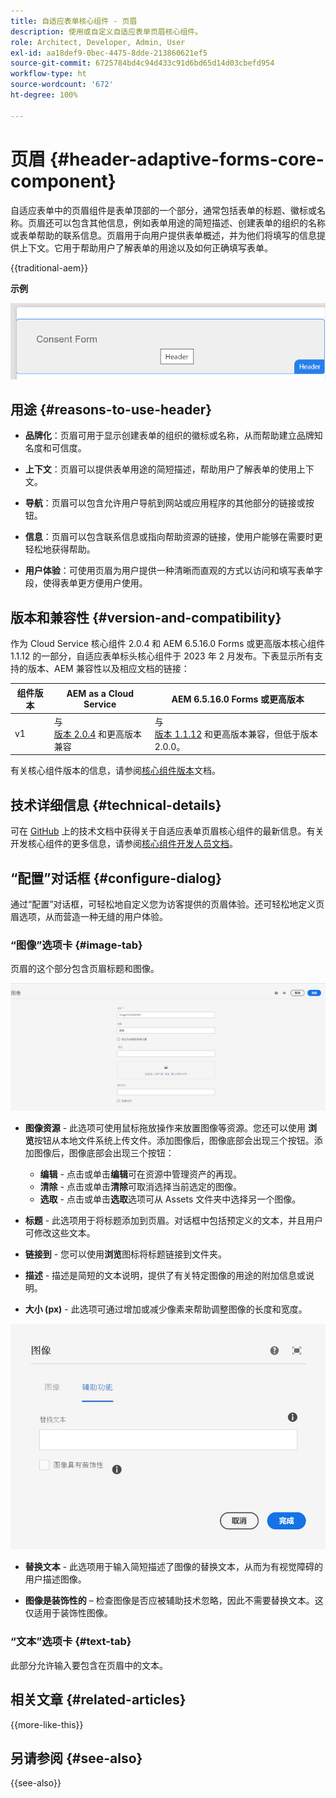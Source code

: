```yaml
---
title: 自适应表单核心组件 - 页眉
description: 使用或自定义自适应表单页眉核心组件。
role: Architect, Developer, Admin, User
exl-id: aa18def9-0bec-4475-8dde-213860621ef5
source-git-commit: 6725784bd4c94d433c91d6bd65d14d03cbefd954
workflow-type: ht
source-wordcount: '672'
ht-degree: 100%

---
```



# 页眉 {#header-adaptive-forms-core-component}

自适应表单中的页眉组件是表单顶部的一个部分，通常包括表单的标题、徽标或名称。页眉还可以包含其他信息，例如表单用途的简短描述、创建表单的组织的名称或表单帮助的联系信息。页眉用于向用户提供表单概述，并为他们将填写的信息提供上下文。它用于帮助用户了解表单的用途以及如何正确填写表单。

{{traditional-aem}}

**示例**

![示例](/help/adaptive-forms/assets/header.png)

## 用途 {#reasons-to-use-header}

- **品牌化**：页眉可用于显示创建表单的组织的徽标或名称，从而帮助建立品牌知名度和可信度。

- **上下文**：页眉可以提供表单用途的简短描述，帮助用户了解表单的使用上下文。

- **导航**：页眉可以包含允许用户导航到网站或应用程序的其他部分的链接或按钮。

- **信息**：页眉可以包含联系信息或指向帮助资源的链接，使用户能够在需要时更轻松地获得帮助。

- **用户体验**：可使用页眉为用户提供一种清晰而直观的方式以访问和填写表单字段，使得表单更方便用户使用。

## 版本和兼容性 {#version-and-compatibility}

作为 Cloud Service 核心组件 2.0.4 和 AEM 6.5.16.0 Forms 或更高版本核心组件 1.1.12 的一部分，自适应表单标头核心组件于 2023 年 2 月发布。下表显示所有支持的版本、AEM 兼容性以及相应文档的链接：

| 组件版本 | AEM as a Cloud Service | AEM 6.5.16.0 Forms 或更高版本 |
|---|---|---|
| v1 | 与<br>[版本 2.0.4](/help/adaptive-forms/version.md) 和更高版本兼容 | 与<br>[版本 1.1.12](/help/adaptive-forms/version.md) 和更高版本兼容，但低于版本 2.0.0。 |

有关核心组件版本的信息，请参阅[核心组件版本](/help/adaptive-forms/version.md)文档。


<!-- ## Sample Component Output {#sample-component-output}

To experience the Accordion Component as well as see examples of its configuration options as well as HTML and JSON output, visit the [Component Library](https://adobe.com/go/aem_cmp_library_accordion). -->

## 技术详细信息 {#technical-details}

可在 [GitHub](https://github.com/adobe/aem-core-forms-components/tree/master/ui.af.apps/src/main/content/jcr_root/apps/core/fd/components/form/pageheader/v1/pageheader) 上的技术文档中获得关于自适应表单页眉核心组件的最新信息。有关开发核心组件的更多信息，请参阅[核心组件开发人员文档](/help/developing/overview.md)。

## “配置”对话框 {#configure-dialog}

通过“配置”对话框，可轻松地自定义您为访客提供的页眉体验。还可轻松地定义页眉选项，从而营造一种无缝的用户体验。

### “图像”选项卡 {#image-tab}

页眉的这个部分包含页眉标题和图像。

![“图像”选项卡](/help/adaptive-forms/assets/header_image.png)

- **图像资源** - 此选项可使用鼠标拖放操作来放置图像等资源。您还可以使用 **浏览**&#x200B;按钮从本地文件系统上传文件。添加图像后，图像底部会出现三个按钮。添加图像后，图像底部会出现三个按钮：
   - **编辑** - 点击或单击&#x200B;**编辑**&#x200B;可在资源中管理资产的再现。
   - **清除** - 点击或单击&#x200B;**清除**&#x200B;可取消选择当前选定的图像。
   - **选取** - 点击或单击&#x200B;**选取**&#x200B;选项可从 Assets 文件夹中选择另一个图像。

- **标题** - 此选项用于将标题添加到页眉。对话框中包括预定义的文本，并且用户可修改这些文本。
- **链接到** - 您可以使用&#x200B;**浏览**&#x200B;图标将标题链接到文件夹。
- **描述** - 描述是简短的文本说明，提供了有关特定图像的用途的附加信息或说明。
- **大小 (px)** - 此选项可通过增加或减少像素来帮助调整图像的长度和宽度。

![“辅助功能”选项卡](/help/adaptive-forms/assets/header_accessibility.png)

- **替换文本** - 此选项用于输入简短描述了图像的替换文本，从而为有视觉障碍的用户描述图像。

- **图像是装饰性的** – 检查图像是否应被辅助技术忽略，因此不需要替换文本。这仅适用于装饰性图像。

### “文本”选项卡 {#text-tab}

此部分允许输入要包含在页眉中的文本。

<!--

## Related article {#related-article}

* [Create a standalone Adaptive Form](https://experienceleague.adobe.com/docs/experience-manager-cloud-service/content/forms/adaptive-forms-authoring/authoring-adaptive-forms-core-components/create-an-adaptive-form-on-forms-cs/creating-adaptive-form-core-components.html)

-->

## 相关文章 {#related-articles}

{{more-like-this}}

## 另请参阅 {#see-also}

{{see-also}}
